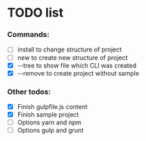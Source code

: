 # TODO list

### Commands:

- [ ] install to change structure of project
- [ ] new to create new structure of project
- [x] --tree to show file which CLI was created
- [x] --remove to create project without sample

### Other todos:

- [x] Finish gulpfile.js content
- [x] Finish sample project
- [ ] Options yarn and npm
- [ ] Options gulp and grunt
